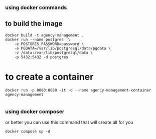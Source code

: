 ### using docker commands

## to build the image

```shell
docker build -t agency-management .
docker run --name postgres  \
    -e POSTGRES_PASSWORD=password \
	-e PGDATA=/var/lib/postgresql/data/pgdata \
	-v /data:/var/lib/postgresql/data \
    -p 5432:5432 -d postgres
```

# to create a container

```shell
docker run -p 8080:8080 -it -d --name agency-management-container agency-management
```

```shell

```

### using docker composer 
or better you can use this command that will create all for you 

```shell
docker compose up -d
```

### 